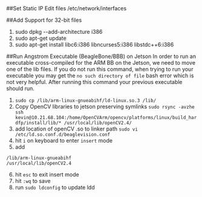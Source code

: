 ##



##Set Static IP
Edit files /etc/network/interfaces



##Add Support for 32-bit files
1. sudo dpkg --add-architecture i386
2. sudo apt-get update
3. sudo apt-get install libc6:i386 libncurses5:i386 libstdc++6:i386


##Run Angstrom Executable (BeagleBone/BBB) on Jetson
In order to run an executable cross-compiled for the ARM BB on the Jetson, we need to move one of the lib files. If you do not run this command, when trying to run your executable you may get the `no such directory of file` bash error which is not very helpful. After running this command your previous executable should run. 

1. `sudo cp /lib/arm-linux-gnueabihf/ld-linux.so.3 /lib/`
2. Copy OpenCV libraries to jetson preserving symlinks `sudo rsync -avzhe ssh  kevin@10.21.68.104:/home/OpenCVArm/opencv/platforms/linux/build_hardfp/install/lib/* /usr/local/lib/openCV2.4/`
3. add location of openCV .so to linker path `sudo vi /etc/ld.so.conf.d/beaglevision.conf`
4. hit `i` on keyboard to enter `insert` mode
5. add 
```
/lib/arm-linux-gnueabihf
/usr/local/lib/openCV2.4
```
6. hit `esc` to exit insert mode
7. hit `:wq` to save
8. run  `sudo ldconfig` to update ldd

